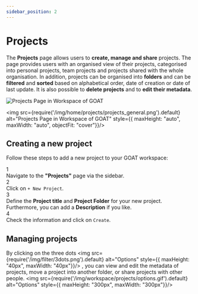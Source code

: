 ```yaml
---
sidebar_position: 2
---
```


# Projects

The **Projects** page allows users to **create, manage and share** projects. The page provides users with an organised view of their projects, categorised into personal projects, team projects and projects shared with the whole organisation. In addition, projects can be organised into **folders** and can be **filtered** and **sorted** based on alphabetical order, date of creation or date of last update. It is also possible to **delete projects** and to **edit their metadata**. 

<div style={{ display: 'flex', flexDirection: 'column', alignItems: 'center'}}>
  <img src={require('/img/workspace/projects/projects_general.png').default} alt="Projects Page in Workspace of GOAT" style={{ maxHeight: "auto", maxWidth: "auto", objectFit: "cover"}}/>

  <img src={require('/img/home/projects/projects_general.png').default} alt="Projects Page in Workspace of GOAT" style={{ maxHeight: "auto", maxWidth: "auto", objectFit: "cover"}}/>

</div> 


## Creating a new project
Follow these steps to add a new project to your GOAT workspace:

<div class="step">
  <div class="step-number">1</div>
  <div class="content">Navigate to the <b>"Projects"</b> page via the sidebar.</div>
</div>

<div class="step">
  <div class="step-number">2</div>
  <div class="content">Click on <code>+ New Project</code>. </div>
</div>

<div class="step">
  <div class="step-number">3</div>
  <div class="content">Define the <b>Project title</b> and <b>Project Folder</b> for your new project. Furthermore, you can add a <b>Description</b> if you like. </div>
</div>

<div class="step">
  <div class="step-number">4</div>
  <div class="content">Check the information and click on <code>Create</code>.</div>
</div>


## Managing projects
By clicking on the three dots <img src={require('/img/filter/3dots.png').default} alt="Options" style={{ maxHeight: "40px", maxWidth: "40px"}}/> , you can view and edit the metadata of projects, move a project into another folder, or share projects with other people.
<img src={require('/img/workspace/projects/options.gif').default} alt="Options" style={{ maxHeight: "300px", maxWidth: "300px"}}/>
